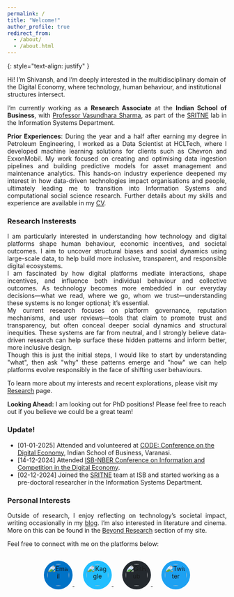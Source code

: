 ```yaml
---
permalink: /
title: "Welcome!"
author_profile: true
redirect_from: 
  - /about/
  - /about.html
---
```

<div hidden="hidden">
<script type="text/javascript" id="clustrmaps" src="//clustrmaps.com/map_v2.js?d=P0DmcjPhTVQDSVsO6eLpfLlblpD7aYEdFi8dEehI1TI&cl=ffffff&w=a"></script>
</div>

{: style="text-align: justify" }

Hi! I’m Shivansh, and I’m deeply interested in the multidisciplinary domain of the Digital Economy, where technology, human behaviour, and institutional structures intersect.

<p style="text-align: justify;"> I’m currently working as a <b>Research Associate</b> at the <b>Indian School of Business</b>, with <a href="https://www.isb.edu/faculty-and-research/faculty-directory/vasundhara-sharma">Professor Vasundhara Sharma</a>, as part of the <a href="https://www.isb.edu/faculty-and-research/srini-raju-centre-for-it-and-the-networked-economy">SRITNE</a> lab in the Information Systems Department.</p>

<p style="text-align: justify;"> <b>Prior Experiences</b>: During the year and a half after earning my degree in Petroleum Engineering, I worked as a Data Scientist at HCLTech, where I developed machine learning solutions for clients such as Chevron and ExxonMobil. My work focused on creating and optimising data ingestion pipelines and building predictive models for asset management and maintenance analytics. This hands-on industry experience deepened my interest in how data-driven technologies impact organisations and people, ultimately leading me to transition into Information Systems and computational social science research. Further details about my skills and experience are available in my <a href="https://gshivansh2001.github.io/academicPage//cv/">CV</a>.</p>

<h3 >Research Insterests</h3>
<p style="text-align: justify;"> I am particularly interested in understanding how technology and digital platforms shape human behaviour, economic incentives, and societal outcomes. I aim to uncover structural biases and social dynamics using large-scale data, to help build more inclusive, transparent, and responsible digital ecosystems.<br> I am fascinated by how digital platforms mediate interactions, shape incentives, and influence both individual behaviour and collective outcomes. As technology becomes more embedded in our everyday decisions—what we read, where we go, whom we trust—understanding these systems is no longer optional; it’s essential. <br> My current research focuses on platform governance, reputation mechanisms, and user reviews—tools that claim to promote trust and transparency, but often conceal deeper social dynamics and structural inequities. These systems are far from neutral, and I strongly believe data-driven research can help surface these hidden patterns and inform better, more inclusive design.<br>Though this is just the initial steps, I would like to start by understanding "what", then ask "why" these patterns emerge and "how" we can help platforms evolve responsibly in the face of shifting user behaviours.</p>
  
To learn more about my interests and recent explorations, please visit my [Research](https://gshivansh2001.github.io/academicPage//publications/) page. 

<!--
<h3 >Research Interests</h3>
<p style="text-align: justify;"> I am particularly interested in understanding how technology and digital platforms shape human behaviour, economic incentives, and societal outcomes. I aim to uncover structural biases and social dynamics using large-scale data, to help build more inclusive, transparent, and responsible digital ecosystems..</p>
  
To learn more about my interests and recent explorations, please visit my [Research](https://gshivansh2001.github.io/academicPage//publications/) page. 
-->

<p><b>Looking Ahead:</b> I am looking out for PhD positions! Please feel free to reach out if you believe we could be a great team!</p>

<h3 id="update">Update!</h3>

- [01-01-2025] Attended and volunteered at <a href="https://connect.informs.org/iss/blogs/ramnath-chellappa/2024/09/16/code2024-25">CODE: Conference on the Digital Economy</a>, Indian School of Business, Varanasi.
- [14-12-2024] Attended <a href="https://www.nber.org/conferences/information-and-competition-digital-economy-fall-2024">ISB-NBER Conference on Information and Competition in the Digital Economy</a>.
- [02-12-2024] Joined the <a href="https://www.isb.edu/faculty-and-research/srini-raju-centre-for-it-and-the-networked-economy">SRITNE</a> team at ISB and started working as a pre-doctoral researcher in the Information Systems Department.

<h3>Personal Interests</h3>

<p style="text-align: justify;">
Outside of research, I enjoy reflecting on technology’s societal impact, writing occasionally in my <a href="https://gshivansh2001.github.io/academicPage//year-archive/">blog</a>. I’m also interested in literature and cinema. More on this can be found in the <a href="https://gshivansh2001.github.io/academicPage//teaching/">Beyond Research</a> section of my site.
</p>


Feel free to connect with me on the platforms below:

<div style="text-align: center; margin-top: 30px;">

  <a href="mailto:shivansh_gupta@isb.edu" target="_blank" style="margin: 10px;">
    <img src="https://img.icons8.com/ios-filled/50/000000/new-post.png" 
         alt="Email" 
         style="width: 50px; height: 50px; border-radius: 50%; padding: 8px; background-color: #0072c6;">
  </a>

  <a href="https://www.kaggle.com/shivanshgupta67" target="_blank" style="margin: 10px;">
    <img src="https://cdn.jsdelivr.net/gh/simple-icons/simple-icons/icons/kaggle.svg" 
         alt="Kaggle" 
         style="width: 50px; height: 50px; border-radius: 50%; padding: 8px; background-color: #20beff;">
  </a>

  <a href="https://github.com/gshivansh2001" target="_blank" style="margin: 10px;">
    <img src="https://img.icons8.com/ios-filled/50/ffffff/github.png" 
         alt="GitHub" 
         style="width: 50px; height: 50px; border-radius: 50%; padding: 8px; background-color: #24292e;">
  </a>

  <a href="https://twitter.com/Shivans69616284" target="_blank" style="margin: 10px;">
    <img src="https://cdn.jsdelivr.net/gh/simple-icons/simple-icons/icons/x.svg" 
         alt="Twitter" 
         style="width: 50px; height: 50px; border-radius: 50%; padding: 8px; background-color: #1da1f2;">
  </a>

</div>
